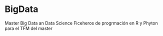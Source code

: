 # BigData
Master Big Data an Data Science
Ficeheros de progrmación en R y Phyton para el TFM del master
